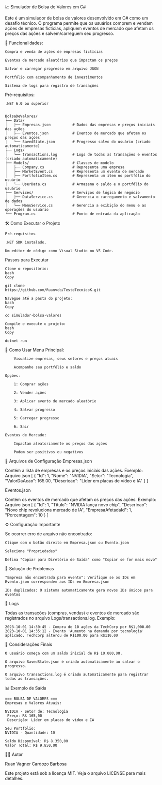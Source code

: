 📈 Simulador de Bolsa de Valores em C#

Este é um simulador de bolsa de valores desenvolvido em C# como um desafio técnico. O programa permite que os usuários comprem e vendam ações de empresas fictícias, apliquem eventos de mercado que afetam os preços das ações e salvem/carreguem seu progresso.

🚀 Funcionalidades:

    Compra e venda de ações de empresas fictícias

    Eventos de mercado aleatórios que impactam os preços

    Salvar e carregar progresso em arquivo JSON

    Portfólio com acompanhamento de investimentos

    Sistema de logs para registro de transações

Pré-requisitos:

    .NET 6.0 ou superior


    BolsaDeValores/
    ├── Data/
    │   ├── Empresas.json          # Dados das empresas e preços iniciais das ações
    │   ├── Eventos.json           # Eventos de mercado que afetam os preços das ações
    │   └── SavedState.json        # Progresso salvo do usuário (criado automaticamente)
    ├── Logs/
    │   └── transactions.log       # Logs de todas as transações e eventos (criado automaticamente)
    ├── Models/                    # Classes de modelo
    │   ├── Company.cs             # Representa uma empresa
    │   ├── MarketEvent.cs         # Representa um evento de mercado
    │   ├── PortfolioItem.cs       # Representa um item no portfólio do usuário
    │   └── UserData.cs            # Armazena o saldo e o portfólio do usuário
    ├── Services/                  # Serviços de lógica de negócio
    │   ├── DataService.cs         # Gerencia o carregamento e salvamento de dados
    │   └── MenuService.cs         # Gerencia a exibição do menu e as operações do usuário
    └── Program.cs                 # Ponto de entrada da aplicação

🛠️ Como Executar o Projeto

    Pré-requisitos

    .NET SDK instalado.

    Um editor de código como Visual Studio ou VS Code.

Passos para Executar

    Clone o repositório:
    bash
    Copy

    git clone 
    https://github.com/Ruanvcb/TesteTecnicoK.git

    Navegue até a pasta do projeto:
    bash
    Copy

    cd simulador-bolsa-valores

    Compile e execute o projeto:
    bash
    Copy

    dotnet run

📝 Como Usar
    Menu Principal:

        Visualize empresas, seus setores e preços atuais

        Acompanhe seu portfólio e saldo

    Opções:

        1: Comprar ações

        2: Vender ações

        3: Aplicar evento de mercado aleatório

        4: Salvar progresso

        5: Carregar progresso

        6: Sair

    Eventos de Mercado:

        Impactam aleatoriamente os preços das ações

        Podem ser positivos ou negativos

📄 Arquivos de Configuração
Empresas.json

Contém a lista de empresas e os preços iniciais das ações. 
Exemplo: Arquivo json
[
  {
    "Id": 1,
    "Nome": "NVIDIA",
    "Setor": "Tecnologia",
    "ValorDaAcao": 165.00,
    "Descricao": "Líder em placas de vídeo e IA"
  }
]

Eventos.json

Contém os eventos de mercado que afetam os preços das ações.
Exemplo: Arquivo json
[
  {
    "Id": 1,
    "Titulo": "NVIDIA lança novo chip",
    "Descricao": "Novo chip revoluciona mercado de IA",
    "EmpresaAfetadaId": 1,
    "Porcentagem": 10
  }
]

⚙️ Configuração Importante

Se ocorrer erro de arquivo não encontrado:

    Clique com o botão direito em Empresa.json ou Evento.json

    Selecione "Propriedades"

    Defina "Copiar para Diretório de Saída" como "Copiar se for mais novo"

🐛 Solução de Problemas

    "Empresa não encontrada para evento": Verifique se os IDs em Evento.json correspondem aos IDs em Empresa.json

    IDs duplicados: O sistema automaticamente gera novos IDs únicos para eventos

📜 Logs

Todas as transações (compras, vendas) e eventos de mercado são registrados no arquivo Logs/transactions.log. 
Exemplo:

    2023-10-01 14:30:45 - Compra de 10 ações da TechCorp por R$1,000.00
    2023-10-01 14:35:12 - Evento 'Aumento na demanda por tecnologia' aplicado. TechCorp alterou de R$100.00 para R$110.00

🛑 Considerações Finais

    O usuário começa com um saldo inicial de R$ 10.000,00.

    O arquivo SavedState.json é criado automaticamente ao salvar o progresso.

    O arquivo transactions.log é criado automaticamente para registrar todas as transações.


📊 Exemplo de Saída

    === BOLSA DE VALORES ===
    Empresas e Valores Atuais:
    
    NVIDIA - Setor de: Tecnologia
     Preço: R$ 165,00
     Descrição: Líder em placas de vídeo e IA
    
    Seu Portfólio:
    NVIDIA - Quantidade: 10
    
    Saldo Disponível: R$ 8.350,00
    Valor Total: R$ 9.850,00


👨‍💻 Autor

Ruan Vagner Cardozo Barbosa

Este projeto está sob a licença MIT. Veja o arquivo LICENSE para mais detalhes.
